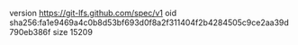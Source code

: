 version https://git-lfs.github.com/spec/v1
oid sha256:fa1e9469a4c0b8d53bf693d0f8a2f311404f2b4284505c9ce2aa39d790eb386f
size 15209
